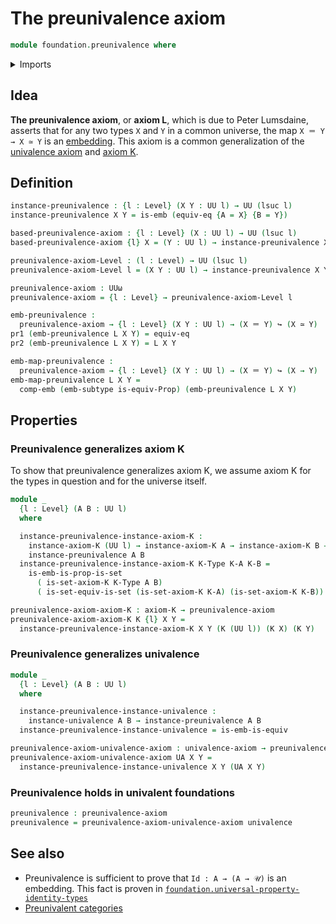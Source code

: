 # The preunivalence axiom

```agda
module foundation.preunivalence where
```

<details><summary>Imports</summary>

```agda
open import foundation.dependent-pair-types
open import foundation.embeddings
open import foundation.equivalences
open import foundation.sets
open import foundation.subtypes
open import foundation.univalence
open import foundation.universe-levels

open import foundation-core.identity-types
```

</details>

## Idea

**The preunivalence axiom**, or **axiom L**, which is due to Peter Lumsdaine,
asserts that for any two types `X` and `Y` in a common universe, the map
`X ＝ Y → X ≃ Y` is an [embedding](foundation-core.embeddings.md). This axiom is
a common generalization of the [univalence axiom](foundation.univalence.md) and
[axiom K](foundation-core.sets.md).

## Definition

```agda
instance-preunivalence : {l : Level} (X Y : UU l) → UU (lsuc l)
instance-preunivalence X Y = is-emb (equiv-eq {A = X} {B = Y})

based-preunivalence-axiom : {l : Level} (X : UU l) → UU (lsuc l)
based-preunivalence-axiom {l} X = (Y : UU l) → instance-preunivalence X Y

preunivalence-axiom-Level : (l : Level) → UU (lsuc l)
preunivalence-axiom-Level l = (X Y : UU l) → instance-preunivalence X Y

preunivalence-axiom : UUω
preunivalence-axiom = {l : Level} → preunivalence-axiom-Level l

emb-preunivalence :
  preunivalence-axiom → {l : Level} (X Y : UU l) → (X ＝ Y) ↪ (X ≃ Y)
pr1 (emb-preunivalence L X Y) = equiv-eq
pr2 (emb-preunivalence L X Y) = L X Y

emb-map-preunivalence :
  preunivalence-axiom → {l : Level} (X Y : UU l) → (X ＝ Y) ↪ (X → Y)
emb-map-preunivalence L X Y =
  comp-emb (emb-subtype is-equiv-Prop) (emb-preunivalence L X Y)
```

## Properties

### Preunivalence generalizes axiom K

To show that preunivalence generalizes axiom K, we assume axiom K for the types
in question and for the universe itself.

```agda
module _
  {l : Level} (A B : UU l)
  where

  instance-preunivalence-instance-axiom-K :
    instance-axiom-K (UU l) → instance-axiom-K A → instance-axiom-K B →
    instance-preunivalence A B
  instance-preunivalence-instance-axiom-K K-Type K-A K-B =
    is-emb-is-prop-is-set
      ( is-set-axiom-K K-Type A B)
      ( is-set-equiv-is-set (is-set-axiom-K K-A) (is-set-axiom-K K-B))

preunivalence-axiom-axiom-K : axiom-K → preunivalence-axiom
preunivalence-axiom-axiom-K K {l} X Y =
  instance-preunivalence-instance-axiom-K X Y (K (UU l)) (K X) (K Y)
```

### Preunivalence generalizes univalence

```agda
module _
  {l : Level} (A B : UU l)
  where

  instance-preunivalence-instance-univalence :
    instance-univalence A B → instance-preunivalence A B
  instance-preunivalence-instance-univalence = is-emb-is-equiv

preunivalence-axiom-univalence-axiom : univalence-axiom → preunivalence-axiom
preunivalence-axiom-univalence-axiom UA X Y =
  instance-preunivalence-instance-univalence X Y (UA X Y)
```

### Preunivalence holds in univalent foundations

```agda
preunivalence : preunivalence-axiom
preunivalence = preunivalence-axiom-univalence-axiom univalence
```

## See also

- Preunivalence is sufficient to prove that `Id : A → (A → 𝒰)` is an embedding.
  This fact is proven in
  [`foundation.universal-property-identity-types`](foundation.universal-property-identity-types.md)
- [Preunivalent categories](category-theory.preunivalent-categories.md)
